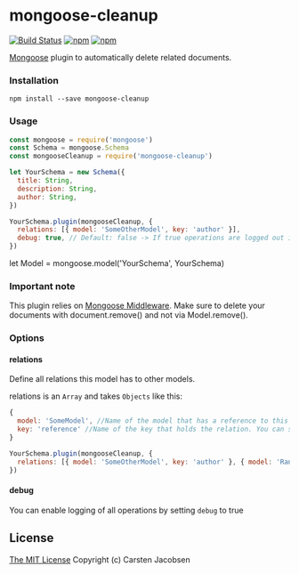# mongoose-cleanup

[![Build Status](https://travis-ci.org/crsten/mongoose-cleanup.svg?branch=master&style=flat-square)](https://travis-ci.org/crsten/mongoose-cleanup)
[![npm](https://img.shields.io/npm/dt/mongoose-cleanup.svg?style=flat-square)](https://www.npmjs.com/package/mongoose-cleanup)
[![npm](https://img.shields.io/npm/v/mongoose-cleanup.svg?style=flat-square)](https://www.npmjs.com/package/mongoose-cleanup)

[Mongoose](http://mongoosejs.com/) plugin to automatically delete related documents.

### Installation

`npm install --save mongoose-cleanup`

### Usage

```js
const mongoose = require('mongoose')
const Schema = mongoose.Schema
const mongooseCleanup = require('mongoose-cleanup')

let YourSchema = new Schema({
  title: String,
  description: String,
  author: String,
})

YourSchema.plugin(mongooseCleanup, {
  relations: [{ model: 'SomeOtherModel', key: 'author' }],
  debug: true, // Default: false -> If true operations are logged out in your console
})
```

let Model = mongoose.model('YourSchema', YourSchema)

### Important note

This plugin relies on [Mongoose Middleware](http://mongoosejs.com/docs/middleware).
Make sure to delete your documents with document.remove() and not via Model.remove().

### Options

#### relations

Define all relations this model has to other models.

relations is an `Array` and takes `Objects` like this:

```js
{
  model: 'SomeModel', //Name of the model that has a reference to this model
  key: 'reference' //Name of the key that holds the relation. You can send an array aswell
}
```

```js
YourSchema.plugin(mongooseCleanup, {
  relations: [{ model: 'SomeOtherModel', key: 'author' }, { model: 'RandomModel', key: 'user' }],
})
```

#### debug

You can enable logging of all operations by setting `debug` to true

## License

[The MIT License](http://opensource.org/licenses/MIT)
Copyright (c) Carsten Jacobsen
